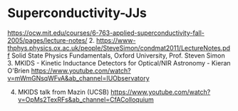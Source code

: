 # Superconductivity-JJs
https://ocw.mit.edu/courses/6-763-applied-superconductivity-fall-2005/pages/lecture-notes/
2. https://www-thphys.physics.ox.ac.uk/people/SteveSimon/condmat2011/LectureNotes.pdf
Solid State Physics Fundamentals, Oxford University, Prof. Steven Simon
3. MKIDS - Kinetic Inductance Detectors for Optical/NIR Astronomy - Kieran O'Brien
https://www.youtube.com/watch?v=mWmGNsqWFvA&ab_channel=IUObservatory

4. MKIDS talk from Mazin (UCSB)
   https://www.youtube.com/watch?v=OpMs2TexRFs&ab_channel=CfAColloquium
   

